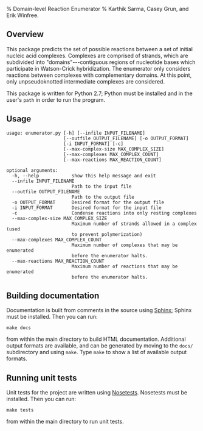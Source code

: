 % Domain-level Reaction Enumerator
% Karthik Sarma, Casey Grun, and Erik Winfree.

Overview
--------

This package predicts the set of possible reactions between a set of initial nucleic acid complexes. Complexes are comprised of strands, which are subdivided into "domains"---contiguous regions of nucleotide bases which participate in Watson-Crick hybridization. The enumerator only considers reactions between complexes with complementary domains. At this point, only unpseudoknotted intermediate complexes are considered.

This package is written for Python 2.7; Python must be installed and in the user's `path` in order to run the program. 

Usage
-----

	usage: enumerator.py [-h] [--infile INPUT_FILENAME]
	                     [--outfile OUTPUT_FILENAME] [-o OUTPUT_FORMAT]
	                     [-i INPUT_FORMAT] [-c]
	                     [--max-complex-size MAX_COMPLEX_SIZE]
	                     [--max-complexes MAX_COMPLEX_COUNT]
	                     [--max-reactions MAX_REACTION_COUNT]

	optional arguments:
	  -h, --help            show this help message and exit
	  --infile INPUT_FILENAME
	                        Path to the input file
	  --outfile OUTPUT_FILENAME
	                        Path to the output file
	  -o OUTPUT_FORMAT      Desired format for the output file
	  -i INPUT_FORMAT       Desired format for the input file
	  -c                    Condense reactions into only resting complexes
	  --max-complex-size MAX_COMPLEX_SIZE
	                        Maximum number of strands allowed in a complex (used
	                        to prevent polymerization)
	  --max-complexes MAX_COMPLEX_COUNT
	                        Maximum number of complexes that may be enumerated
	                        before the enumerator halts.
	  --max-reactions MAX_REACTION_COUNT
	                        Maximum number of reactions that may be enumerated
	                        before the enumerator halts.


Building documentation
----------------------

Documentation is built from comments in the source using [Sphinx](http://sphinx-doc.org/); Sphinx must be installed. Then you can run:

	make docs

from within the main directory to build HTML documentation. Additional output formats are available, and can be generated by moving to the `docs/` subdirectory and using `make`. Type `make` to show a list of available output formats.

Running unit tests
------------------

Unit tests for the project are written using [Nosetests](https://nose.readthedocs.org/en/latest/). Nosetests must be installed. Then you can run:

	make tests

from within the main directory to run unit tests.


